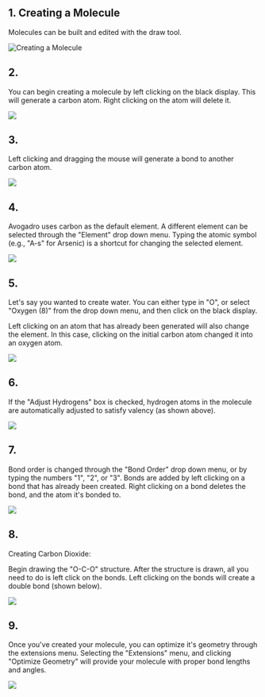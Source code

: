 ---
---

## 1. Creating a Molecule

Molecules can be built and edited with the draw tool.

![Creating a Molecule][1]

[1]: ../images/1-draw-tool/creating-a-molecule.png

## 2.

You can begin creating a molecule by left clicking on the black display. This will generate a carbon atom. Right clicking on the atom will delete it.

![][2]

[2]: ../images/1-draw-tool/920ffd71-e049-4985-8321-4add7cd04bf2.png

## 3.

Left clicking and dragging the mouse will generate a bond to another carbon atom. 

![][3]

[3]: ../images/1-draw-tool/f394d0be-61bc-46ec-ab0f-5bb1ae905293.png

## 4.

Avogadro uses carbon as the default element. A different element can be selected through the "Element" drop down menu. Typing the atomic symbol (e.g., "A-s" for Arsenic) is a shortcut for changing the selected element.

![][4]

[4]: ../images/1-draw-tool/a64918a4-9158-427c-92d3-f70839c39b7f.png

## 5.

Let's say you wanted to create water. You can either type in "O", or select "Oxygen (8)" from the drop down menu, and then click on the black display. 

Left clicking on an atom that has already been generated will also change the element. In this case, clicking on the initial carbon atom changed it into an oxygen atom.

![][5]

[5]: ../images/1-draw-tool/e87cd104-b0a5-4b7a-80bd-562252aed8b6.png

## 6.

If the "Adjust Hydrogens" box is checked, hydrogen atoms in the molecule are automatically adjusted to satisfy valency (as shown above).

![][6]

[6]: ../images/1-draw-tool/60e63e32-ca96-495d-8238-bfa03b2cf0f8.png

## 7.

Bond order is changed through the "Bond Order" drop down menu, or by typing the numbers "1", "2", or "3". Bonds are added by left clicking on a bond that has already been created. Right clicking on a bond deletes the bond, and the atom it's bonded to.

![][7]

[7]: ../images/1-draw-tool/d8a2035c-15e6-47b1-a6fd-3903ea7c1599.png

## 8.

Creating Carbon Dioxide:

Begin drawing the "O-C-O" structure. After the structure is drawn, all you need to do is left click on the bonds. Left clicking on the bonds will create a double bond (shown below). 

![][8]

[8]: ../images/1-draw-tool/e90a230d-8b65-4f23-93a6-cfb628709bf4.png

## 9.

Once you've created your molecule, you can optimize it's geometry through the extensions menu. Selecting the "Extensions" menu, and clicking "Optimize Geometry" will provide your molecule with proper bond lengths and angles.

![][9]

[9]: ../images/1-draw-tool/df25a76f-030a-4414-bb0c-ae2ca98c1f78.png

